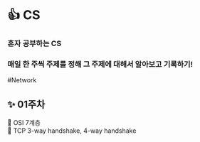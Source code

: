 #  :+1:  CS
### 혼자 공부하는 CS 
### 매일 한 주씩 주제를 정해 그 주제에 대해서 알아보고 기록하기!



#Network
## :sparkles:  01주차 
   🚴 OSI 7계층   
   🚴 TCP 3-way handshake, 4-way handshake
  


